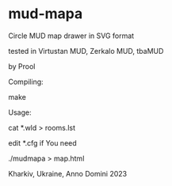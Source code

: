 # mud-mapa
Circle MUD map drawer in SVG format

tested in Virtustan MUD, Zerkalo MUD, tbaMUD

by Prool

Compiling:

make

Usage:

cat \*.wld > rooms.lst

edit \*.cfg if You need

./mudmapa > map.html

Kharkiv, Ukraine, Anno Domini 2023
